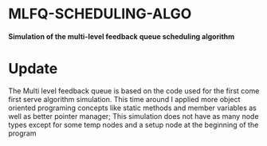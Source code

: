 # MLFQ-SCHEDULING-ALGO
<h4>Simulation of the multi-level feedback queue scheduling algorithm</h4>
<h1>Update</h1>
<p>The Multi level feedback queue is based on the code used for the first come first serve algorithm simulation. This time around I applied more object oriented programing concepts like static methods and member variables as well as better pointer manager; This simulation does not have as many node types except for some temp nodes and a setup node at the beginning of the program</p>

